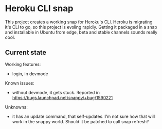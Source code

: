 # Heroku CLI snap

This project creates a working snap for Heroku's CLI.
Heroku is migrating it's CLI to go, so this project is evoling rapidly. Getting
it packaged in a snap and installable in Ubuntu from edge, beta and stable
channels sounds really cool.

## Current state

Working features:
 - login, in devmode

Known issues:
 - without devmode, it gets stuck.
   Reported in https://bugs.launchpad.net/snappy/+bug/1590221

Unknowns:
 - it has an update command, that self-updates. I'm not sure how that will work
   in the snappy world. Should it be patched to call snap refresh?
